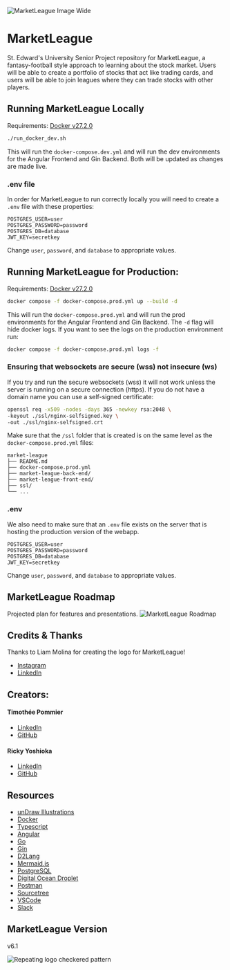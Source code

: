 ![MarketLeague Image Wide](./readme-images/logo_wide.jpg)
# MarketLeague
St. Edward's University Senior Project repository for MarketLeague, a fantasy-football style approach to learning about the stock market. Users will be able to create a portfolio of stocks that act like trading cards, and users will be able to join leagues where they can trade stocks with other players.

## Running MarketLeague Locally
Requirements:
[Docker v27.2.0](https://www.docker.com/products/docker-desktop/)
```sh
./run_docker_dev.sh
```
This will run the `docker-compose.dev.yml` and will run the dev environments for the Angular Frontend and Gin Backend. Both will be updated as changes are made live.

### .env file
In order for MarketLeague to run correctly locally you will need to create a `.env` file with these properties:
```
POSTGRES_USER=user
POSTGRES_PASSWORD=password
POSTGRES_DB=database
JWT_KEY=secretkey
```
Change `user`, `password`, and `database` to appropriate values.

## Running MarketLeague for Production:
Requirements:
[Docker v27.2.0](https://www.docker.com/products/docker-desktop/)
```sh
docker compose -f docker-compose.prod.yml up --build -d
```
This will run the `docker-compose.prod.yml` and will run the prod environments for the Angular Frontend and Gin Backend. The `-d` flag will hide docker logs. If you want to see the logs on the production environment run:
```sh
docker compose -f docker-compose.prod.yml logs -f
```

### Ensuring that websockets are secure (wss) not insecure (ws)
If you try and run the secure websockets (wss) it will not work unless the server is running on a secure connection (https). If you do not have a domain name you can use a self-signed certificate:
```sh
openssl req -x509 -nodes -days 365 -newkey rsa:2048 \
-keyout ./ssl/nginx-selfsigned.key \
-out ./ssl/nginx-selfsigned.crt
```
Make sure that the `/ssl` folder that is created is on the same level as the `docker-compose.prod.yml` files:
```
market-league
├── README.md
├── docker-compose.prod.yml
├── market-league-back-end/
├── market-league-front-end/
├── ssl/
└── ...
```

### .env
We also need to make sure that an `.env` file exists on the server that is hosting the production version of the webapp.
```
POSTGRES_USER=user
POSTGRES_PASSWORD=password
POSTGRES_DB=database
JWT_KEY=secretkey
```
Change `user`, `password`, and `database` to appropriate values.

## MarketLeague Roadmap
Projected plan for features and presentations.
![MarketLeague Roadmap](./readme-images/marketleague-roadmap.png)

## Credits & Thanks
Thanks to Liam Molina for creating the logo for MarketLeague!
- [Instagram](https://www.instagram.com/designedbyliamm/)
- [LinkedIn](https://www.linkedin.com/in/liam-molina-ab3211290/)

## Creators:
#### Timothée Pommier
- [LinkedIn](https://www.linkedin.com/in/timoth%C3%A9e-pommier-81749a251/)
- [GitHub](https://github.com/TimotheePommier)
#### Ricky Yoshioka
- [LinkedIn](https://www.linkedin.com/in/r1chard-yoshioka/)
- [GitHub](https://github.com/ricky-yosh)

## Resources
- [unDraw Illustrations](https://undraw.co/illustrations)
- [Docker](https://www.docker.com/)
- [Typescript](https://www.typescriptlang.org/)
- [Angular](https://angular.dev/)
- [Go](https://go.dev/)
- [Gin](https://gin-gonic.com/)
- [D2Lang](https://d2lang.com/)
- [Mermaid.js](https://mermaid.js.org/)
- [PostgreSQL](https://www.postgresql.org/)
- [Digital Ocean Droplet](https://www.digitalocean.com/)
- [Postman](https://www.postman.com/)
- [Sourcetree](https://www.sourcetreeapp.com/)
- [VSCode](https://code.visualstudio.com/)
- [Slack](https://slack.com/)

## MarketLeague Version
v6.1

![Repeating logo checkered pattern](./readme-images/logo_repeat.jpg)